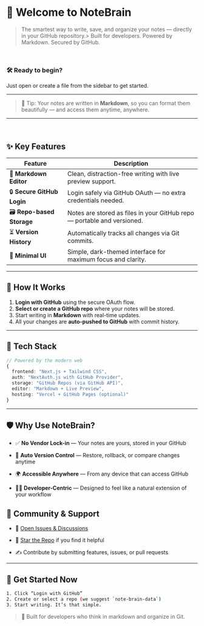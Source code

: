 # 🧠 Welcome to **NoteBrain**

> The smartest way to write, save, and organize your notes — directly in your GitHub repository.> Built for developers. Powered by Markdown. Secured by GitHub.

<br />

### 🛠 Ready to begin?

Just open or create a file from the sidebar to get started.

***

> 🚀 Tip: Your notes are written in **Markdown**, so you can format them beautifully — and access them anytime, anywhere.

***

<br />

## ✨ Key Features

| Feature                    | Description                                                             |
| -------------------------- | ----------------------------------------------------------------------- |
| 📝 **Markdown Editor**     | Clean, distraction-free writing with live preview support.              |
| 🔒 **Secure GitHub Login** | Login safely via GitHub OAuth — no extra credentials needed.            |
| 🗃️ **Repo-based Storage** | Notes are stored as files in your GitHub repo — portable and versioned. |
| ⏳ **Version History**      | Automatically tracks all changes via Git commits.                       |
| 🧩 **Minimal UI**          | Simple, dark-themed interface for maximum focus and clarity.            |

***

## 🚀 How It Works

1. **Login with GitHub** using the secure OAuth flow.
2. **Select or create a GitHub repo** where your notes will be stored.
3. Start writing in **Markdown** with real-time updates.
4. All your changes are **auto-pushed to GitHub** with commit history.

***

## 🔧 Tech Stack

```ts
// Powered by the modern web
{
  frontend: "Next.js + Tailwind CSS",
  auth: "NextAuth.js with GitHub Provider",
  storage: "GitHub Repos (via GitHub API)",
  editor: "Markdown + Live Preview",
  hosting: "Vercel + GitHub Pages (optional)"
}
```

***

## 🛡️ Why Use NoteBrain?

* ✅ **No Vendor Lock-in** — Your notes are yours, stored in your GitHub

* 🔁 **Auto Version Control** — Restore, rollback, or compare changes anytime

* 🌍 **Accessible Anywhere** — From any device that can access GitHub

* 🧙‍♂️ **Developer-Centric** — Designed to feel like a natural extension of your workflow

## 💬 Community & Support

* 🧪 [Open Issues & Discussions](https://github.com/your-repo/issues)

* 🌟 [Star the Repo](https://github.com/your-repo) if you find it helpful

* ✍️ Contribute by submitting features, issues, or pull requests

***

## 🔐 Get Started Now

```bash
1. Click “Login with GitHub”
2. Create or select a repo (we suggest `note-brain-data`)
3. Start writing. It’s that simple.
```

> 🧠 Built for developers who think in markdown and organize in Git.

